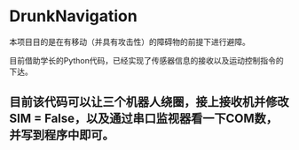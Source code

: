 # DrunkNavigation

本项目目的是在有移动（并具有攻击性）的障碍物的前提下进行避障。

目前借助学长的Python代码，已经实现了传感器信息的接收以及运动控制指令的下达。

## 目前该代码可以让三个机器人绕圈，接上接收机并修改SIM = False，以及通过串口监视器看一下COM数，并写到程序中即可。